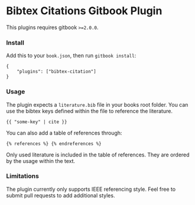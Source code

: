 Bibtex Citations Gitbook Plugin
==============

This plugins requires gitbook `>=2.0.0`.

### Install

Add this to your `book.json`, then run `gitbook install`:

```
{
    "plugins": ["bibtex-citation"]
}
```

### Usage

The plugin expects a `literature.bib` file in your books root folder.
You can use the bibtex keys defined within the file to reference the literature.

```
{{ "some-key" | cite }}
```

You can also add a table of references through:

```
{% references %} {% endreferences %}
```

Only used literature is included in the table of references. They are ordered by the usage within the text.


### Limitations

The plugin currently only supports IEEE referencing style.
Feel free to submit pull requests to add additional styles.


